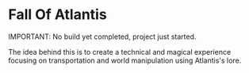 Fall Of Atlantis
==============


IMPORTANT: No build yet completed, project just started. 

The idea behind this is to create a technical and magical experience focusing on transportation and world manipulation using Atlantis's lore.
